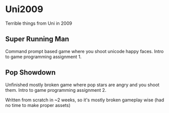 Uni2009
=======

Terrible things from Uni in 2009

Super Running Man
-------
Command prompt based game where you shoot unicode happy faces. Intro to game programming assignment 1.

Pop Showdown
-------
Unfinished mostly broken game where pop stars are angry and you shoot them.
Intro to game programming assignment 2.

Written from scratch in ~2 weeks, so it's mostly broken gameplay wise (had no time to make proper assets)

